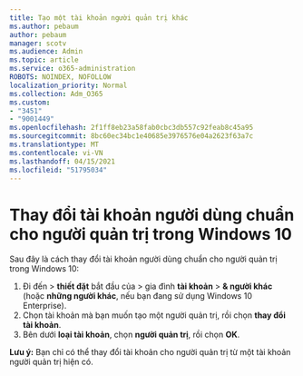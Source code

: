 ```yaml
---
title: Tạo một tài khoản người quản trị khác
ms.author: pebaum
author: pebaum
manager: scotv
ms.audience: Admin
ms.topic: article
ms.service: o365-administration
ROBOTS: NOINDEX, NOFOLLOW
localization_priority: Normal
ms.collection: Adm_O365
ms.custom:
- "3451"
- "9001449"
ms.openlocfilehash: 2f1ff8eb23a58fab0cbc3db557c92feab8c45a95
ms.sourcegitcommit: 8bc60ec34bc1e40685e3976576e04a2623f63a7c
ms.translationtype: MT
ms.contentlocale: vi-VN
ms.lasthandoff: 04/15/2021
ms.locfileid: "51795034"
---
```

# <a name="change-a-standard-user-account-to-an-administrator-in-windows-10"></a>Thay đổi tài khoản người dùng chuẩn cho người quản trị trong Windows 10

Sau đây là cách thay đổi tài khoản người dùng chuẩn cho người quản trị trong Windows 10:

1. Đi đến   >  **thiết đặt** bắt đầu của  >  gia đình **tài khoản**  >  **& người khác** (hoặc **những người khác**, nếu bạn đang sử dụng Windows 10 Enterprise).
2. Chọn tài khoản mà bạn muốn tạo một người quản trị, rồi chọn **thay đổi tài khoản**.
3. Bên dưới **loại tài khoản**, chọn **người quản trị**, rồi chọn **OK**.

**Lưu ý:** Bạn chỉ có thể thay đổi tài khoản cho người quản trị từ một tài khoản người quản trị hiện có.